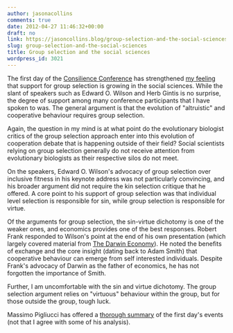 ```yaml
---
author: jasonacollins
comments: true
date: 2012-04-27 11:46:32+00:00
draft: no
link: https://jasoncollins.blog/group-selection-and-the-social-sciences/
slug: group-selection-and-the-social-sciences
title: Group selection and the social sciences
wordpress_id: 3021
---
```


The first day of the [Consilience Conference](http://consilienceconference.com/) has strengthened [my feeling](https://jasoncollins.blog/the-return-of-group-selection/) that support for group selection is growing in the social sciences. While the slant of speakers such as Edward O. Wilson and Herb Gintis is no surprise, the degree of support among many conference participants that I have spoken to was. The general argument is that the evolution of "altruistic" and cooperative behaviour requires group selection.

Again, the question in my mind is at what point do the evolutionary biologist critics of the group selection approach enter into this evolution of cooperation debate that is happening outside of their field? Social scientists relying on group selection generally do not receive attention from evolutionary biologists as their respective silos do not meet.

On the speakers, Edward O. Wilson's advocacy of group selection over inclusive fitness in his keynote address was not particularly convincing, and his broader argument did not require the kin selection critique that he offered. A core point to his support of group selection was that individual level selection is responsible for sin, while group selection is responsible for virtue.

Of the arguments for group selection, the sin-virtue dichotomy is one of the weaker ones, and economics provides one of the best responses. Robert Frank responded to Wilson's point at the end of his own presentation (which largely covered material from [The Darwin Economy](https://jasoncollins.blog/franks-the-darwin-economy/)). He noted the benefits of exchange and the core insight (dating back to Adam Smith) that cooperative behaviour can emerge from self interested individuals. Despite Frank's advocacy of Darwin as the father of economics, he has not forgotten the importance of Smith.

Further, I am uncomfortable with the sin and virtue dichotomy. The group selection argument relies on "virtuous" behaviour within the group, but for those outside the group, tough luck.

Massimo Pigliucci has offered a [thorough summary](http://rationallyspeaking.blogspot.com/2012/04/report-from-consilience-conference-part.html) of the first day's events (not that I agree with some of his analysis).
